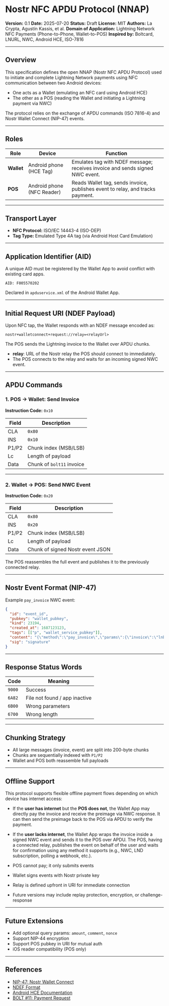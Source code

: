 # Nostr NFC APDU Protocol (NNAP)

**Version:** 0.1
**Date:** 2025-07-20
**Status:** Draft
**License:** MIT
**Authors:** La Crypta, Agustín Kassis, et al.
**Domain of Application:** Lightning Network NFC Payments (Phone-to-Phone, Wallet-to-POS)
**Inspired by:** Boltcard, LNURL, NWC, Android HCE, ISO-7816

---

## Overview

This specification defines the open NNAP (Nostr NFC APDU Protocol) used to initiate and complete Lightning Network payments using NFC communication between two Android devices:

* One acts as a Wallet (emulating an NFC card using Android HCE)
* The other as a POS (reading the Wallet and initiating a Lightning payment via NWC)

The protocol relies on the exchange of APDU commands (ISO 7816-4) and Nostr Wallet Connect (NIP-47) events.

---

## Roles

| Role       | Device                     | Function                                                                       |
| ---------- | -------------------------- | ------------------------------------------------------------------------------ |
| **Wallet** | Android phone (HCE Tag)    | Emulates tag with NDEF message; receives invoice and sends signed NWC event.   |
| **POS**    | Android phone (NFC Reader) | Reads Wallet tag, sends invoice, publishes event to relay, and tracks payment. |

---

## Transport Layer

* **NFC Protocol:** ISO/IEC 14443-4 (ISO-DEP)
* **Tag Type:** Emulated Type 4A tag (via Android Host Card Emulation)

---

## Application Identifier (AID)

A unique AID must be registered by the Wallet App to avoid conflict with existing card apps.

```hex
AID: F005570202
```

Declared in `apduservice.xml` of the Android Wallet App.

---

## Initial Request URI (NDEF Payload)

Upon NFC tap, the Wallet responds with an NDEF message encoded as:

```
nostr+walletconnect+request://relay=<relayUrl>
```

The POS sends the Lightning invoice to the Wallet over APDU chunks.

* **relay**: URL of the Nostr relay the POS should connect to immediately.
* The POS connects to the relay and waits for an incoming signed NWC event.

---

## APDU Commands

### 1. POS → Wallet: Send Invoice

**Instruction Code:** `0x10`

| Field | Description               |
| ----- | ------------------------- |
| CLA   | `0x80`                    |
| INS   | `0x10`                    |
| P1/P2 | Chunk index (MSB/LSB)     |
| Lc    | Length of payload         |
| Data  | Chunk of `bolt11` invoice |

---

### 2. Wallet → POS: Send NWC Event

**Instruction Code:** `0x20`

| Field | Description                      |
| ----- | -------------------------------- |
| CLA   | `0x80`                           |
| INS   | `0x20`                           |
| P1/P2 | Chunk index (MSB/LSB)            |
| Lc    | Length of payload                |
| Data  | Chunk of signed Nostr event JSON |

The POS reassembles the full event and publishes it to the previously connected relay.

---

## Nostr Event Format (NIP-47)

Example `pay_invoice` NWC event:

```json
{
  "id": "event_id",
  "pubkey": "wallet_pubkey",
  "kind": 23194,
  "created_at": 1687123123,
  "tags": [["p", "wallet_service_pubkey"]],
  "content": "{\"method\":\"pay_invoice\",\"params\":{\"invoice\":\"lnbc1...\",\"comment\":\"POS via NFC\"}}",
  "sig": "signature"
}
```

---

## Response Status Words

| Code   | Meaning                       |
| ------ | ----------------------------- |
| `9000` | Success                       |
| `6A82` | File not found / app inactive |
| `6B00` | Wrong parameters              |
| `6700` | Wrong length                  |

---

## Chunking Strategy

* All large messages (invoice, event) are split into 200-byte chunks
* Chunks are sequentially indexed with `P1/P2`
* Wallet and POS both reassemble full payloads

---

## Offline Support

This protocol supports flexible offline payment flows depending on which device has internet access:

* If the **user has internet** but the **POS does not**, the Wallet App may directly pay the invoice and receive the preimage via NWC response. It can then send the preimage back to the POS via APDU to verify the payment.

* If the **user lacks internet**, the Wallet App wraps the invoice inside a signed NWC event and sends it to the POS over APDU. The POS, having a connected relay, publishes the event on behalf of the user and waits for confirmation using any method it supports (e.g., NWC, LND subscription, polling a webhook, etc.).

* POS cannot pay; it only submits events

* Wallet signs events with Nostr private key

* Relay is defined upfront in URI for immediate connection

* Future versions may include replay protection, encryption, or challenge-response

---

## Future Extensions

* Add optional query params: `amount`, `comment`, `nonce`
* Support NIP-44 encryption
* Support POS pubkey in URI for mutual auth
* iOS reader compatibility (POS only)

---

## References

* [NIP-47: Nostr Wallet Connect](https://github.com/nostr-protocol/nips/blob/master/47.md)
* [NDEF Format](https://nfc-forum.org/our-work/specification/specifications/)
* [Android HCE Documentation](https://developer.android.com/guide/topics/connectivity/nfc/hce)
* [BOLT #11: Payment Request](https://github.com/lightning/bolts/blob/master/11-payment-encoding.md)
